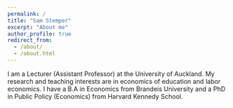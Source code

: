 ```yaml
---
permalink: /
title: "Sam Stemper"
excerpt: "About me"
author_profile: true
redirect_from: 
  - /about/
  - /about.html
---
```


I am a Lecturer (Assistant Professor) at the University of Auckland. My research and teaching interests are in economics of education and labor economics. I have a B.A in Economics from Brandeis University and a PhD in Public Policy (Economics) from Harvard Kennedy School.
